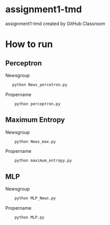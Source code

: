 
# assignment1-tmd
assignment1-tmd created by GitHub Classroom

# How to run

## Perceptron

Newsgroup
 ```sh   
    python News_percetron.py
```
Propername
```sh    
    python perceptron.py
```
## Maximum Entropy

Newsgroup
```sh    
    python News_max.py
```
Propername
```sh        
    python maximum_entropy.py
```    

## MLP

Newsgroup
```sh    
    python MLP_News.py
```
Propername
```sh  
    python MLP.py
```
